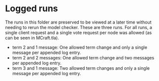 # Logged runs

The runs in this folder are preserved to be viewed at a later time without needing to rerun the model checker. These are
three runs. For all runs, a single client request and a single vote request per node was allowed (as can be seen in MCraft.tla).

- term 2 and 1 message: One allowed term change and only a single message per appended log entry.
- term 2 and 2 messages: One allowed term change and two messages per appended log entry.
- term 3 and 1 message: Two allowed term changes and only a single message per appended log entry.
